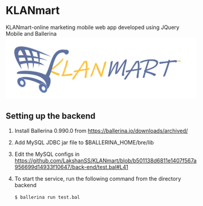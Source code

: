 # KLANmart
KLANmart-online marketing mobile web app developed using JQuery Mobile and Ballerina
![Logo](https://github.com/LakshanSS/KLANmart/blob/master/assets/logo/logo-blue.png)


## Setting up the backend
1. Install Ballerina 0.990.0 from https://ballerina.io/downloads/archived/
2. Add MySQL JDBC jar file to $BALLERINA_HOME/bre/lib
3. Edit the MySQL configs in https://github.com/LakshanSS/KLANmart/blob/b501138d6811e1407f567a956699d14933f10647/back-end/test.bal#L41
4. To start the service, run the following command from the directory backend

    `$ ballerina run test.bal`


